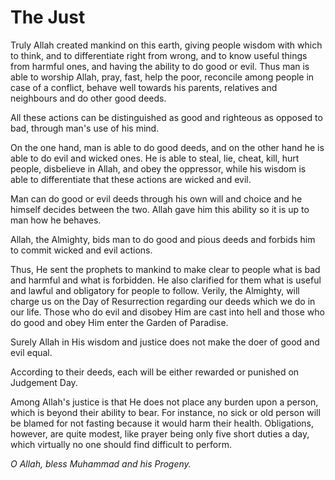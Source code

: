 The Just
========

Truly Allah created mankind on this earth, giving people wisdom with
which to think, and to differentiate right from wrong, and to know
useful things from harmful ones, and having the ability to do good or
evil. Thus man is able to worship Allah, pray, fast, help the poor,
reconcile among people in case of a conflict, behave well towards his
parents, relatives and neighbours and do other good deeds.

All these actions can be distinguished as good and righteous as opposed
to bad, through man's use of his mind.

On the one hand, man is able to do good deeds, and on the other hand he
is able to do evil and wicked ones. He is able to steal, lie, cheat,
kill, hurt people, disbelieve in Allah, and obey the oppressor, while
his wisdom is able to differentiate that these actions are wicked and
evil.

Man can do good or evil deeds through his own will and choice and he
himself decides between the two. Allah gave him this ability so it is up
to man how he behaves.

Allah, the Almighty, bids man to do good and pious deeds and forbids him
to commit wicked and evil actions.

Thus, He sent the prophets to mankind to make clear to people what is
bad and harmful and what is forbidden. He also clarified for them what
is useful and lawful and obligatory for people to follow. Verily, the
Almighty, will charge us on the Day of Resurrection regarding our deeds
which we do in our life. Those who do evil and disobey Him are cast into
hell and those who do good and obey Him enter the Garden of Paradise.

Surely Allah in His wisdom and justice does not make the doer of good
and evil equal.

According to their deeds, each will be either rewarded or punished on
Judgement Day.

Among Allah's justice is that He does not place any burden upon a
person, which is beyond their ability to bear. For instance, no sick or
old person will be blamed for not fasting because it would harm their
health. Obligations, however, are quite modest, like prayer being only
five short duties a day, which virtually no one should find difficult to
perform.

*O Allah, bless Muhammad and his Progeny.*



